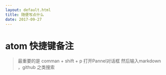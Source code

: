 ```yaml
---
layout: default.html
title: 随便写点什么
date: 2017-09-27
---
```


# atom 快捷键备注

> 最重要的是 comman + shift + p 打开Pannel对话框  然后输入markdown ，github 之类搜索
